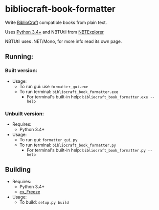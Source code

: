 bibliocraft-book-formatter
==========================

Write [BiblioCraft](http://www.bibliocraftmod.com/) compatible books from plain text.

Uses [Python 3.4+](http://python.org/) and NBTUtil from [NBTExplorer](https://github.com/jaquadro/NBTExplorer)

NBTUtil uses .NET/Mono, for more info read its own page.

## Running:

### Built version:
* Usage:
  * To run gui: use `formatter_gui.exe`
  * To run terminal: `bibliocraft_book_formatter.exe`
    * For terminal's built-in help: `bibliocraft_book_formatter.exe --help`

### Unbuilt version:
* Requires:
  * Python 3.4+
* Usage:
  * To run gui: `formatter_gui.py`
  * To run terminal: `bibliocraft_book_formatter.py`
    * For terminal's built-in help: `bibliocraft_book_formatter.py --help`

## Building
* Requires:
  * Python 3.4+
  * [cx_Freeze](http://cx-freeze.sourceforge.net/)
* Usage:
  * To build: `setup.py build`
